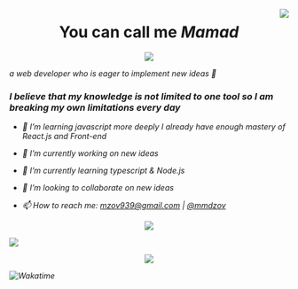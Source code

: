 <a href="https://github.com/mmdzov?tab=repositories"><img align="right" src="https://enaq423aeserwm8.m.pipedream.net"></a>
<h1 align="center">You can call me <b><i>Mamad<i/></b></h1>

<p align="center"><img src="https://imgur.com/RSZQUCL.gif"></p>
a web developer who is eager to implement new ideas 🧐
  
### ***I believe that my knowledge is not limited to one tool so I am breaking my own limitations every day***

+ 🐥 I’m learning javascript more deeply I already have enough mastery of React.js and Front-end

+ 🔭 I’m currently working on new ideas

+ 🌱 I’m currently learning typescript & Node.js

+ 👯 I’m looking to collaborate on new ideas

+ 📫 How to reach me: mzov939@gmail.com | [@mmdzov](https://t.me/mmdzov)
  
<p align="center"><img src="https://imgur.com/RSZQUCL.gif"></p>
<a href="https://github.com/mmdzov?tab=repositories"><img src="https://github-profile-trophy.vercel.app/?username=mmdzov&column=8&margin-w=15&margin-h=15"></a>
<p align="center"><img src="https://imgur.com/RSZQUCL.gif"></p>

  
<img src="https://github.com/mmdzov/mmdzov/blob/main/images/stat.svg" alt="Wakatime"/>
